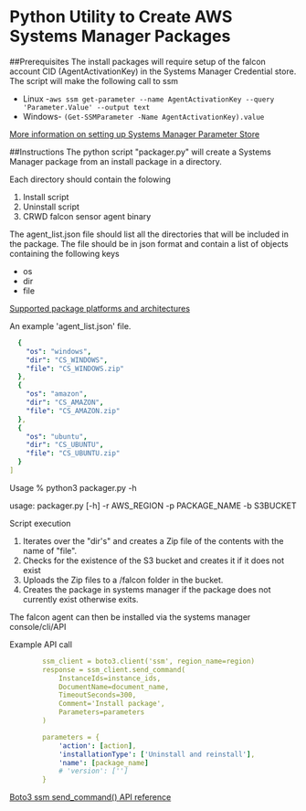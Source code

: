 # Python Utility to Create AWS Systems Manager Packages

##Prerequisites
The install packages will require setup of the falcon account CID (AgentActivationKey) in the Systems Manager Credential store.
The script will make the following call to ssm 
* Linux -`aws ssm get-parameter --name AgentActivationKey --query 'Parameter.Value' --output text`
 * Windows-
 `(Get-SSMParameter -Name AgentActivationKey).value`
 
 [More information on setting up Systems Manager Parameter Store](https://docs.aws.amazon.com/systems-manager/latest/userguide/systems-manager-parameter-store.html)
 
 

##Instructions
The python script "packager.py" will create a Systems Manager package 
from an install package in a directory.

Each directory should contain the folowing
1) Install script
2) Uninstall script
3) CRWD falcon sensor agent binary

The agent_list.json file should list all the directories that will be included in the package.
The file should be in json format and contain a list of objects containing the following keys 
* os
* dir
* file
 
[Supported package platforms and architectures](https://docs.aws.amazon.com/systems-manager/latest/userguide/distributor.html#what-is-a-package-platforms)

An example 'agent_list.json' file. 
```yaml
  {
    "os": "windows",
    "dir": "CS_WINDOWS",
    "file": "CS_WINDOWS.zip"
  },
  {
    "os": "amazon",
    "dir": "CS_AMAZON",
    "file": "CS_AMAZON.zip"
  },
  {
    "os": "ubuntu",
    "dir": "CS_UBUNTU",
    "file": "CS_UBUNTU.zip"
  }
]
```
Usage
 % python3 packager.py -h
 
 
usage: packager.py [-h] -r AWS_REGION -p PACKAGE_NAME -b S3BUCKET

Script execution

1) Iterates over the "dir's" and creates a Zip file of the contents with the name of "file".
2) Checks for the existence of the S3 bucket and creates it if it does not exist
3) Uploads the Zip files to a /falcon folder in the bucket.
4) Creates the package in systems manager if the package does not currently exist otherwise exits.

The falcon agent can then be installed via the systems manager console/cli/API

Example API call

```yaml
        ssm_client = boto3.client('ssm', region_name=region)
        response = ssm_client.send_command(
            InstanceIds=instance_ids,
            DocumentName=document_name,
            TimeoutSeconds=300,
            Comment='Install package',
            Parameters=parameters
        )

        parameters = {
            'action': [action],
            'installationType': ['Uninstall and reinstall'],
            'name': [package_name]
            # 'version': ['']
        }


```
[Boto3 ssm send_command() API reference](https://boto3.amazonaws.com/v1/documentation/api/latest/reference/services/ssm.html#SSM.Client.send_command)





